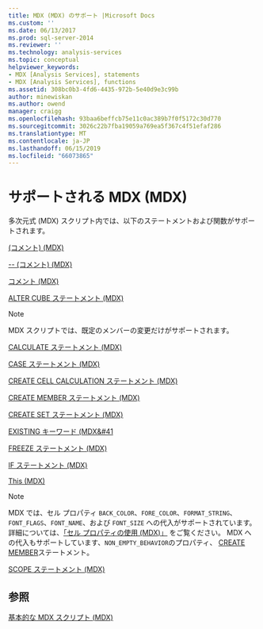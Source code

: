 ```yaml
---
title: MDX (MDX) のサポート |Microsoft Docs
ms.custom: ''
ms.date: 06/13/2017
ms.prod: sql-server-2014
ms.reviewer: ''
ms.technology: analysis-services
ms.topic: conceptual
helpviewer_keywords:
- MDX [Analysis Services], statements
- MDX [Analysis Services], functions
ms.assetid: 308bc0b3-4fd6-4435-972b-5e40d9e3c99b
author: minewiskan
ms.author: owend
manager: craigg
ms.openlocfilehash: 93baa6beffcb75e11c0ac389b7f0f5172c30d770
ms.sourcegitcommit: 3026c22b7fba19059a769ea5f367c4f51efaf286
ms.translationtype: MT
ms.contentlocale: ja-JP
ms.lasthandoff: 06/15/2019
ms.locfileid: "66073865"
---
```

# <a name="supported-mdx-mdx"></a>サポートされる MDX (MDX)
  多次元式 (MDX) スクリプト内では、以下のステートメントおよび関数がサポートされます。  
  
 [&#40;コメント&#41; &#40;MDX&#41;](/sql/mdx/comment-mdx)  
  
 [-- &#40;コメント&#41; &#40;MDX&#41;](/sql/mdx/comment-mdx)  
  
 [コメント &#40;MDX&#41;](/sql/mdx/comment-mdx)  
  
 [ALTER CUBE ステートメント &#40;MDX&#41;](/sql/mdx/mdx-data-definition-alter-cube)  
  
> [!NOTE]  
>  MDX スクリプトでは、既定のメンバーの変更だけがサポートされます。  
  
 [CALCULATE ステートメント &#40;MDX&#41;](/sql/mdx/mdx-scripting-calculate)  
  
 [CASE ステートメント &#40;MDX&#41;](/sql/mdx/case-statement-mdx)  
  
 [CREATE CELL CALCULATION ステートメント &#40;MDX&#41;](/sql/mdx/mdx-data-definition-create-cell-calculation)  
  
 [CREATE MEMBER ステートメント &#40;MDX&#41;](/sql/mdx/mdx-data-definition-create-member)  
  
 [CREATE SET ステートメント &#40;MDX&#41;](/sql/mdx/mdx-data-definition-create-set)  
  
 [EXISTING キーワード &#40;MDX&#41](mdx-query-existing-keyword.md)  
  
 [FREEZE ステートメント &#40;MDX&#41;](/sql/mdx/mdx-scripting-freeze)  
  
 [IF ステートメント &#40;MDX&#41;](/sql/mdx/mdx-scripting-if)  
  
 [This &#40;MDX&#41;](/sql/mdx/this-mdx)  
  
> [!NOTE]  
>  MDX では、セル プロパティ `BACK_COLOR`、`FORE_COLOR`、`FORMAT_STRING`、`FONT_FLAGS`、`FONT_NAME`、および `FONT_SIZE` への代入がサポートされています。 詳細については、[「セル プロパティの使用 (MDX)」](mdx-cell-properties-using-cell-properties.md) をご覧ください。 MDX への代入もサポートしています、`NON_EMPTY_BEHAVIOR`のプロパティ、 [CREATE MEMBER](/sql/mdx/mdx-data-definition-create-member)ステートメント。  
  
 [SCOPE ステートメント &#40;MDX&#41;](/sql/mdx/mdx-scripting-scope)  
  
## <a name="see-also"></a>参照  
 [基本的な MDX スクリプト &#40;MDX&#41;](the-basic-mdx-script-mdx.md)  
  
  
